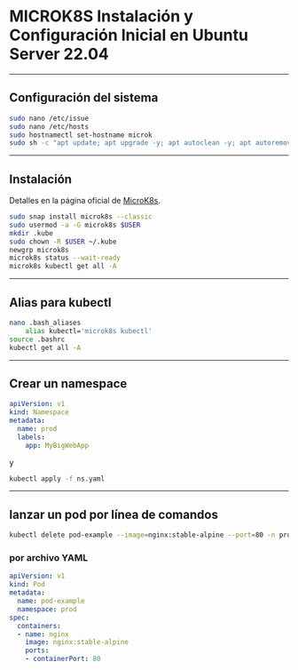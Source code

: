 # MICROK8S Instalación y Configuración Inicial en Ubuntu Server 22.04

---

## Configuración del sistema

```bash
sudo nano /etc/issue
sudo nano /etc/hosts
sudo hostnamectl set-hostname microk
sudo sh -c "apt update; apt upgrade -y; apt autoclean -y; apt autoremove -y; reboot"
```

---

## Instalación
Detalles en la página oficial de [MicroK8s](https://microk8s.io/#install-microk8s).

```bash
sudo snap install microk8s --classic
sudo usermod -a -G microk8s $USER
mkdir .kube
sudo chown -R $USER ~/.kube
newgrp microk8s
microk8s status --wait-ready
microk8s kubectl get all -A
```

---

## Alias para kubectl

```bash
nano .bash_aliases
    alias kubectl='microk8s kubectl'
source .bashrc
kubectl get all -A
```

---

## Crear un namespace

```yaml
apiVersion: v1
kind: Namespace
metadata:
  name: prod
  labels:
    app: MyBigWebApp
```

y

```bash
kubectl apply -f ns.yaml
```

---

## lanzar un pod por línea de comandos

```bash
kubectl delete pod-example --image=nginx:stable-alpine --port=80 -n prod
```

### por archivo YAML

```yaml
apiVersion: v1
kind: Pod
metadata:
  name: pod-example
  namespace: prod
spec:
  containers:
  - name: nginx
    image: nginx:stable-alpine
    ports:
    - containerPort: 80
```
